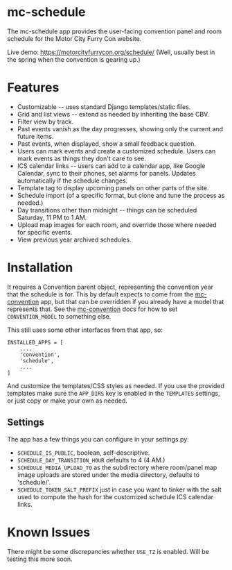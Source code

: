 mc-schedule
===========

The mc-schedule app provides the user-facing convention panel and room
schedule for the Motor City Furry Con website.

Live demo: https://motorcityfurrycon.org/schedule/ (Well, usually best
in the spring when the convention is gearing up.)

# Features

* Customizable -- uses standard Django templates/static files.
* Grid and list views -- extend as needed by inheriting the base CBV.
* Filter view by track.
* Past events vanish as the day progresses, showing only the current and future items.
* Past events, when displayed, show a small feedback question.
* Users can mark events and create a customized schedule. Users can mark events as things they don't care to see.
* ICS calendar links -- users can add to a calendar app, like Google Calendar, sync to their phones, set alarms for panels. Updates automatically if the schedule changes.
* Template tag to display upcoming panels on other parts of the site.
* Schedule import (of a specific format, but clone and tune the process as needed.)
* Day transitions other than midnight -- things can be scheduled Saturday, 11 PM to 1 AM.
* Upload map images for each room, and override those where needed for specific events.
* View previous year archived schedules.

# Installation

It requires a Convention parent object, representing the convention year
that the schedule is for. This by default expects to come from the
[mc-convention](https://github.com/drykath/mc-convention) app, but that
can be overridden if you already have a model that represents that. See
the [mc-convention](https://github.com/drykath/mc-convention) docs for
how to set `CONVENTION_MODEL` to something else.

This still uses some other interfaces from that app, so:

    INSTALLED_APPS = [
        ....
        'convention',
        'schedule',
        ....
    ]

And customize the templates/CSS styles as needed. If you use the provided templates make sure the `APP_DIRS` key is enabled in the `TEMPLATES` settings, or just copy or make your own as needed.

## Settings

The app has a few things you can configure in your settings.py:

* `SCHEDULE_IS_PUBLIC`, boolean, self-descriptive.
* `SCHEDULE_DAY_TRANSITION_HOUR` defaults to 4 (4 AM.)
* `SCHEDULE_MEDIA_UPLOAD_TO` as the subdirectory where room/panel map image uploads are stored under the media directory, defaults to 'schedule/'.
* `SCHEDULE_TOKEN_SALT_PREFIX` just in case you want to tinker with the salt used to compute the hash for the customized schedule ICS calendar links.

# Known Issues

There might be some discrepancies whether `USE_TZ` is enabled. Will be testing this more soon.

